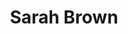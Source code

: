 ---
layout: page
title: Sarah Brown
order: 2016-11
grad_date: 'Nov 2016'
lastname: Brown
description: PhD Graduate
importance: 1
category: work
current: false 
position: Graduate
current_pos:  Univ. Rhode Island
website: https://sarahmbrown.org/
Thesis: Machine Learning for Computational Psychology 
---